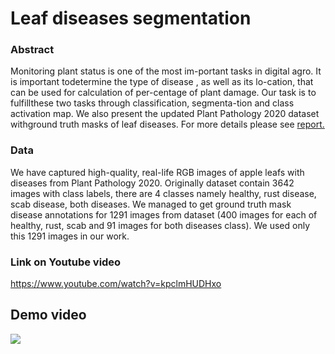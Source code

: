 
# Leaf diseases segmentation

### Abstract

Monitoring plant status is one of the most im-portant tasks in digital agro.  It is important todetermine the type of disease , as well as its lo-cation,  that can be used for calculation of per-centage of plant damage.  Our task is to fulfillthese two tasks through classification, segmenta-tion and class activation map.  We also present the updated Plant Pathology 2020 dataset withground truth masks of leaf diseases. For more details please see [report.](Leaf_disease_segmentation_report.pdf)  




### Data

We have captured high-quality, real-life
RGB images of apple leafs with diseases from Plant Pathology 2020. Originally dataset contain 3642 images with class labels, there are 4 classes namely healthy, rust disease, scab disease, both diseases. We managed to get ground truth mask disease annotations for 1291 images from dataset (400 images for each of healthy, rust, scab and 91 images for both diseases class). We used only this 1291 images in our work.  

### Link on Youtube video 

https://www.youtube.com/watch?v=kpclmHUDHxo

## Demo video

![](full_video.gif)
